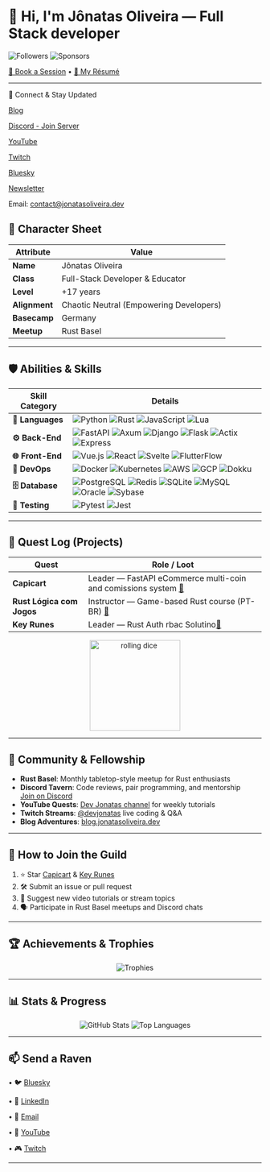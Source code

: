 # 👋 Hi, I'm Jônatas Oliveira — Full Stack developer
![Followers](https://img.shields.io/github/followers/jonatasoli?style=social) ![Sponsors](https://img.shields.io/github/sponsors/jonatasoli?style=social)

[📆 Book a Session](https://cal.com/devjonatas) • [📄 My Résumé](https://drive.google.com/drive/u/0/folders/1QOwlNXVRIOx0nc8dCh4EI9lievyWXpk4)

---
📡 Connect & Stay Updated

[Blog](https://blog.jonatasoliveira.dev)

[Discord - Join Server](https://discord.gg/QnFaWJ9aQk)

[YouTube](https://www.youtube.com/@devjonatas)

[Twitch](https://www.twitch.tv/devjonatas)

[Bluesky](https://bsky.app/profile/devjonatas.bsky.social)

[Newsletter](https://newsletter.jonatasoliveira.dev)

Email: contact@jonatasoliveira.dev


## 🎲 Character Sheet

| Attribute     | Value                                   |
| ------------- | --------------------------------------- |
| **Name**      | Jônatas Oliveira                        |
| **Class**     | Full-Stack Developer & Educator         |
| **Level**     | +17 years                               |
| **Alignment** | Chaotic Neutral (Empowering Developers) |
| **Basecamp**  | Germany                                 |
| **Meetup**    | Rust Basel    |

---

## 🛡️ Abilities & Skills

| Skill Category   | Details                                                                                                                                                                                                                                                                                                                                                           |
| ---------------- | ----------------------------------------------------------------------------------------------------------------------------------------------------------------------------------------------------------------------------------------------------------------------------------------------------------------------------------------------------------------- |
| **🔮 Languages** | ![Python](https://img.shields.io/badge/-Python-3776AB?style=flat-square\&logo=python) ![Rust](https://img.shields.io/badge/-Rust-000000?style=flat-square\&logo=rust) ![JavaScript](https://img.shields.io/badge/-JavaScript-F7DF1E?style=flat-square\&logo=javascript) ![Lua](https://img.shields.io/badge/-Lua-2C2D72?style=flat-square\&logo=lua)                                                                                                                                                                                      |
|  **⚙️ Back-End** | ![FastAPI](https://img.shields.io/badge/-FastAPI-009688?style=flat-square\&logo=fastapi) ![Axum](https://img.shields.io/badge/-Axum-000000?style=flat-square\&logo=rust) ![Django](https://img.shields.io/badge/-Django-092E20?style=flat-square\&logo=django) ![Flask](https://img.shields.io/badge/-Flask-000000?style=flat-square\&logo=flask) ![Actix](https://img.shields.io/badge/-Actix-000000?style=flat-square\&logo=rust) ![Express](https://img.shields.io/badge/-Express-000000?style=flat-square\&logo=express)              |
| **🌐 Front-End** | ![Vue.js](https://img.shields.io/badge/-Vue.js-4FC08D?style=flat-square\&logo=vue.js) ![React](https://img.shields.io/badge/-React-61DAFB?style=flat-square\&logo=react) ![Svelte](https://img.shields.io/badge/-Svelte-FF3E00?style=flat-square\&logo=svelte) ![FlutterFlow](https://img.shields.io/badge/-FlutterFlow-02569B?style=flat-square\&logo=flutter)                                                                                                                                                                           |
|    **🚀 DevOps** | ![Docker](https://img.shields.io/badge/-Docker-2496ED?style=flat-square\&logo=docker) ![Kubernetes](https://img.shields.io/badge/-Kubernetes-326CE5?style=flat-square\&logo=kubernetes) ![AWS](https://img.shields.io/badge/-AWS-232F3E?style=flat-square\&logo=amazon-aws) ![GCP](https://img.shields.io/badge/-GCP-4285F4?style=flat-square\&logo=google-cloud) ![Dokku](https://img.shields.io/badge/-Dokku-444444?style=flat-square\&logo=dokku)                                                                                      |
| **🗄️ Database** | ![PostgreSQL](https://img.shields.io/badge/-PostgreSQL-316192?style=flat-square\&logo=postgresql) ![Redis](https://img.shields.io/badge/-Redis-DC382D?style=flat-square\&logo=redis) ![SQLite](https://img.shields.io/badge/-SQLite-003B57?style=flat-square\&logo=sqlite) ![MySQL](https://img.shields.io/badge/-MySQL-4479A1?style=flat-square\&logo=mysql) ![Oracle](https://img.shields.io/badge/-Oracle-F80000?style=flat-square\&logo=oracle) ![Sybase](https://img.shields.io/badge/-Sybase-276588?style=flat-square\&logo=sybase) |
|   **🧪 Testing** | ![Pytest](https://img.shields.io/badge/-Pytest-3A405A?style=flat-square\&logo=pytest) ![Jest](https://img.shields.io/badge/-Jest-C21325?style=flat-square\&logo=jest)                                                                                                                                                                                                                                                                                                                                                                     |

---

## 📜 Quest Log (Projects)

| Quest                     | Role / Loot                                                                                                                   |
| ------------------------- | ----------------------------------------------------------------------------------------------------------------------------- |
| **Capicart**              | Leader — FastAPI eCommerce multi-coin and comissions system [🔗](https://github.com/jonatasoli/capi-cart)                          |
| **Rust Lógica com Jogos** | Instructor — Game-based Rust course (PT-BR) [🔗](https://hackerspace.jonatasoliveira.dev/courses-page/rust-logica-com-jogos/) |
| **Key Runes**             | Leader — Rust Auth rbac Solutino[🔗](https://github.com/jonatasoli/keyrunes)                                          |

<p align="center">
  <img src="https://media.giphy.com/media/v1.Y2lkPTc5MGI3NjExNml3bnVpdjUweTdoaGYxY3RuYjgydHF0bHJ3bDdpd3BidzM4ZDgycyZlcD12MV9naWZzX3NlYXJjaCZjdD1n/bubpLP4o75fmIVukRr/giphy.gif" alt="rolling dice" width="180"/>
</p>

---

## 📖 Community & Fellowship

* **Rust Basel**: Monthly tabletop-style meetup for Rust enthusiasts
* **Discord Tavern**: Code reviews, pair programming, and mentorship<br>
  [Join on Discord](https://discord.gg/BcYT2UYb)
* **YouTube Quests**: [Dev Jonatas channel](https://www.youtube.com/@devjonatas) for weekly tutorials
* **Twitch Streams**: [@devjonatas](https://twitch.tv/devjonatas) live coding & Q\&A
* **Blog Adventures**: [blog.jonatasoliveira.dev](https://blog.jonatasoliveira.dev)

---

## 🤝 How to Join the Guild

1. ⭐ Star [Capicart](https://github.com/jonatasoli/capi-cart) & [Key Runes](https://github.com/jonatasoli/keyrunes)
2. 🛠️ Submit an issue or pull request
3. 🎥 Suggest new video tutorials or stream topics
4. 🗣️ Participate in Rust Basel meetups and Discord chats

---

## 🏆 Achievements & Trophies

<p align="center">
  <img src="https://github-profile-trophy.vercel.app/?username=jonatasoli&theme=catppuccin&column=6" alt="Trophies" />
</p>

---

## 📊 Stats & Progress

<p align="center">
  <img src="https://github-readme-stats.vercel.app/api?username=jonatasoli&show_icons=true&count_private=true&theme=catppuccin&border_radius=10" alt="GitHub Stats" />
  <img src="https://github-readme-stats.vercel.app/api/top-langs/?username=jonatasoli&layout=compact&theme=catppuccin&border_radius=10&langs_count=6&show_icons=true&hide=C%23,Javascript,CSS,SCSS,DIGITAL%20Command%20Language" alt="Top Languages" />
</p>

---

## 📫 Send a Raven

<p align="center">
  
  • 🐦 [Bluesky](https://bsky.app/profile/jonatasoliveira.dev)
  
  • 💼 [LinkedIn](https://www.linkedin.com/in/jonatasoliveirame/)
  
  • 📧 [Email](mailto:contact@jonatasoliveira.dev)
  
  • 🎥 [YouTube](https://www.youtube.com/@devjonatas)
  
  • 🎮 [Twitch](https://twitch.tv/devjonatas)
  
</p>

---
